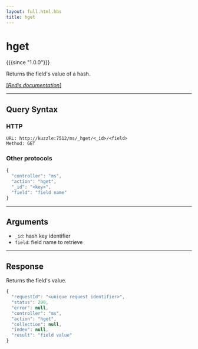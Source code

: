 ```yaml
---
layout: full.html.hbs
title: hget
---
```


# hget

{{{since "1.0.0"}}}

Returns the field's value of a hash.

[[_Redis documentation_]](https://redis.io/commands/hget)

---

## Query Syntax

### HTTP

```http
URL: http://kuzzle:7512/ms/_hget/<_id>/<field>
Method: GET
```

### Other protocols

```js
{
  "controller": "ms",
  "action": "hget",
  "_id": "<key>",
  "field": "field name"
}
```

---

## Arguments

* `_id`: hash key identifier
* `field`: field name to retrieve

---

## Response

Returns the field's value.

```javascript
{
  "requestId": "<unique request identifier>",
  "status": 200,
  "error": null,
  "controller": "ms",
  "action": "hget",
  "collection": null,
  "index": null,
  "result": "field value"
}
```
